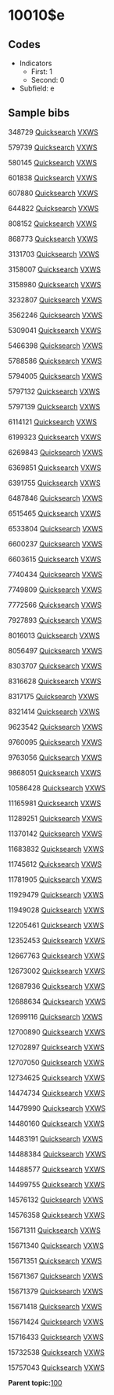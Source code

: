 # 10010$e

## Codes

-   Indicators
    -   First: 1
    -   Second: 0
-   Subfield: e

## Sample bibs

348729 [Quicksearch](https://search.library.yale.edu/catalog/348729) [VXWS](http://prodorbis.library.yale.edu:7014/vxws/GetHoldingsService?bibId=348729)

579739 [Quicksearch](https://search.library.yale.edu/catalog/579739) [VXWS](http://prodorbis.library.yale.edu:7014/vxws/GetHoldingsService?bibId=579739)

580145 [Quicksearch](https://search.library.yale.edu/catalog/580145) [VXWS](http://prodorbis.library.yale.edu:7014/vxws/GetHoldingsService?bibId=580145)

601838 [Quicksearch](https://search.library.yale.edu/catalog/601838) [VXWS](http://prodorbis.library.yale.edu:7014/vxws/GetHoldingsService?bibId=601838)

607880 [Quicksearch](https://search.library.yale.edu/catalog/607880) [VXWS](http://prodorbis.library.yale.edu:7014/vxws/GetHoldingsService?bibId=607880)

644822 [Quicksearch](https://search.library.yale.edu/catalog/644822) [VXWS](http://prodorbis.library.yale.edu:7014/vxws/GetHoldingsService?bibId=644822)

808152 [Quicksearch](https://search.library.yale.edu/catalog/808152) [VXWS](http://prodorbis.library.yale.edu:7014/vxws/GetHoldingsService?bibId=808152)

868773 [Quicksearch](https://search.library.yale.edu/catalog/868773) [VXWS](http://prodorbis.library.yale.edu:7014/vxws/GetHoldingsService?bibId=868773)

3131703 [Quicksearch](https://search.library.yale.edu/catalog/3131703) [VXWS](http://prodorbis.library.yale.edu:7014/vxws/GetHoldingsService?bibId=3131703)

3158007 [Quicksearch](https://search.library.yale.edu/catalog/3158007) [VXWS](http://prodorbis.library.yale.edu:7014/vxws/GetHoldingsService?bibId=3158007)

3158980 [Quicksearch](https://search.library.yale.edu/catalog/3158980) [VXWS](http://prodorbis.library.yale.edu:7014/vxws/GetHoldingsService?bibId=3158980)

3232807 [Quicksearch](https://search.library.yale.edu/catalog/3232807) [VXWS](http://prodorbis.library.yale.edu:7014/vxws/GetHoldingsService?bibId=3232807)

3562246 [Quicksearch](https://search.library.yale.edu/catalog/3562246) [VXWS](http://prodorbis.library.yale.edu:7014/vxws/GetHoldingsService?bibId=3562246)

5309041 [Quicksearch](https://search.library.yale.edu/catalog/5309041) [VXWS](http://prodorbis.library.yale.edu:7014/vxws/GetHoldingsService?bibId=5309041)

5466398 [Quicksearch](https://search.library.yale.edu/catalog/5466398) [VXWS](http://prodorbis.library.yale.edu:7014/vxws/GetHoldingsService?bibId=5466398)

5788586 [Quicksearch](https://search.library.yale.edu/catalog/5788586) [VXWS](http://prodorbis.library.yale.edu:7014/vxws/GetHoldingsService?bibId=5788586)

5794005 [Quicksearch](https://search.library.yale.edu/catalog/5794005) [VXWS](http://prodorbis.library.yale.edu:7014/vxws/GetHoldingsService?bibId=5794005)

5797132 [Quicksearch](https://search.library.yale.edu/catalog/5797132) [VXWS](http://prodorbis.library.yale.edu:7014/vxws/GetHoldingsService?bibId=5797132)

5797139 [Quicksearch](https://search.library.yale.edu/catalog/5797139) [VXWS](http://prodorbis.library.yale.edu:7014/vxws/GetHoldingsService?bibId=5797139)

6114121 [Quicksearch](https://search.library.yale.edu/catalog/6114121) [VXWS](http://prodorbis.library.yale.edu:7014/vxws/GetHoldingsService?bibId=6114121)

6199323 [Quicksearch](https://search.library.yale.edu/catalog/6199323) [VXWS](http://prodorbis.library.yale.edu:7014/vxws/GetHoldingsService?bibId=6199323)

6269843 [Quicksearch](https://search.library.yale.edu/catalog/6269843) [VXWS](http://prodorbis.library.yale.edu:7014/vxws/GetHoldingsService?bibId=6269843)

6369851 [Quicksearch](https://search.library.yale.edu/catalog/6369851) [VXWS](http://prodorbis.library.yale.edu:7014/vxws/GetHoldingsService?bibId=6369851)

6391755 [Quicksearch](https://search.library.yale.edu/catalog/6391755) [VXWS](http://prodorbis.library.yale.edu:7014/vxws/GetHoldingsService?bibId=6391755)

6487846 [Quicksearch](https://search.library.yale.edu/catalog/6487846) [VXWS](http://prodorbis.library.yale.edu:7014/vxws/GetHoldingsService?bibId=6487846)

6515465 [Quicksearch](https://search.library.yale.edu/catalog/6515465) [VXWS](http://prodorbis.library.yale.edu:7014/vxws/GetHoldingsService?bibId=6515465)

6533804 [Quicksearch](https://search.library.yale.edu/catalog/6533804) [VXWS](http://prodorbis.library.yale.edu:7014/vxws/GetHoldingsService?bibId=6533804)

6600237 [Quicksearch](https://search.library.yale.edu/catalog/6600237) [VXWS](http://prodorbis.library.yale.edu:7014/vxws/GetHoldingsService?bibId=6600237)

6603615 [Quicksearch](https://search.library.yale.edu/catalog/6603615) [VXWS](http://prodorbis.library.yale.edu:7014/vxws/GetHoldingsService?bibId=6603615)

7740434 [Quicksearch](https://search.library.yale.edu/catalog/7740434) [VXWS](http://prodorbis.library.yale.edu:7014/vxws/GetHoldingsService?bibId=7740434)

7749809 [Quicksearch](https://search.library.yale.edu/catalog/7749809) [VXWS](http://prodorbis.library.yale.edu:7014/vxws/GetHoldingsService?bibId=7749809)

7772566 [Quicksearch](https://search.library.yale.edu/catalog/7772566) [VXWS](http://prodorbis.library.yale.edu:7014/vxws/GetHoldingsService?bibId=7772566)

7927893 [Quicksearch](https://search.library.yale.edu/catalog/7927893) [VXWS](http://prodorbis.library.yale.edu:7014/vxws/GetHoldingsService?bibId=7927893)

8016013 [Quicksearch](https://search.library.yale.edu/catalog/8016013) [VXWS](http://prodorbis.library.yale.edu:7014/vxws/GetHoldingsService?bibId=8016013)

8056497 [Quicksearch](https://search.library.yale.edu/catalog/8056497) [VXWS](http://prodorbis.library.yale.edu:7014/vxws/GetHoldingsService?bibId=8056497)

8303707 [Quicksearch](https://search.library.yale.edu/catalog/8303707) [VXWS](http://prodorbis.library.yale.edu:7014/vxws/GetHoldingsService?bibId=8303707)

8316628 [Quicksearch](https://search.library.yale.edu/catalog/8316628) [VXWS](http://prodorbis.library.yale.edu:7014/vxws/GetHoldingsService?bibId=8316628)

8317175 [Quicksearch](https://search.library.yale.edu/catalog/8317175) [VXWS](http://prodorbis.library.yale.edu:7014/vxws/GetHoldingsService?bibId=8317175)

8321414 [Quicksearch](https://search.library.yale.edu/catalog/8321414) [VXWS](http://prodorbis.library.yale.edu:7014/vxws/GetHoldingsService?bibId=8321414)

9623542 [Quicksearch](https://search.library.yale.edu/catalog/9623542) [VXWS](http://prodorbis.library.yale.edu:7014/vxws/GetHoldingsService?bibId=9623542)

9760095 [Quicksearch](https://search.library.yale.edu/catalog/9760095) [VXWS](http://prodorbis.library.yale.edu:7014/vxws/GetHoldingsService?bibId=9760095)

9763056 [Quicksearch](https://search.library.yale.edu/catalog/9763056) [VXWS](http://prodorbis.library.yale.edu:7014/vxws/GetHoldingsService?bibId=9763056)

9868051 [Quicksearch](https://search.library.yale.edu/catalog/9868051) [VXWS](http://prodorbis.library.yale.edu:7014/vxws/GetHoldingsService?bibId=9868051)

10586428 [Quicksearch](https://search.library.yale.edu/catalog/10586428) [VXWS](http://prodorbis.library.yale.edu:7014/vxws/GetHoldingsService?bibId=10586428)

11165981 [Quicksearch](https://search.library.yale.edu/catalog/11165981) [VXWS](http://prodorbis.library.yale.edu:7014/vxws/GetHoldingsService?bibId=11165981)

11289251 [Quicksearch](https://search.library.yale.edu/catalog/11289251) [VXWS](http://prodorbis.library.yale.edu:7014/vxws/GetHoldingsService?bibId=11289251)

11370142 [Quicksearch](https://search.library.yale.edu/catalog/11370142) [VXWS](http://prodorbis.library.yale.edu:7014/vxws/GetHoldingsService?bibId=11370142)

11683832 [Quicksearch](https://search.library.yale.edu/catalog/11683832) [VXWS](http://prodorbis.library.yale.edu:7014/vxws/GetHoldingsService?bibId=11683832)

11745612 [Quicksearch](https://search.library.yale.edu/catalog/11745612) [VXWS](http://prodorbis.library.yale.edu:7014/vxws/GetHoldingsService?bibId=11745612)

11781905 [Quicksearch](https://search.library.yale.edu/catalog/11781905) [VXWS](http://prodorbis.library.yale.edu:7014/vxws/GetHoldingsService?bibId=11781905)

11929479 [Quicksearch](https://search.library.yale.edu/catalog/11929479) [VXWS](http://prodorbis.library.yale.edu:7014/vxws/GetHoldingsService?bibId=11929479)

11949028 [Quicksearch](https://search.library.yale.edu/catalog/11949028) [VXWS](http://prodorbis.library.yale.edu:7014/vxws/GetHoldingsService?bibId=11949028)

12205461 [Quicksearch](https://search.library.yale.edu/catalog/12205461) [VXWS](http://prodorbis.library.yale.edu:7014/vxws/GetHoldingsService?bibId=12205461)

12352453 [Quicksearch](https://search.library.yale.edu/catalog/12352453) [VXWS](http://prodorbis.library.yale.edu:7014/vxws/GetHoldingsService?bibId=12352453)

12667763 [Quicksearch](https://search.library.yale.edu/catalog/12667763) [VXWS](http://prodorbis.library.yale.edu:7014/vxws/GetHoldingsService?bibId=12667763)

12673002 [Quicksearch](https://search.library.yale.edu/catalog/12673002) [VXWS](http://prodorbis.library.yale.edu:7014/vxws/GetHoldingsService?bibId=12673002)

12687936 [Quicksearch](https://search.library.yale.edu/catalog/12687936) [VXWS](http://prodorbis.library.yale.edu:7014/vxws/GetHoldingsService?bibId=12687936)

12688634 [Quicksearch](https://search.library.yale.edu/catalog/12688634) [VXWS](http://prodorbis.library.yale.edu:7014/vxws/GetHoldingsService?bibId=12688634)

12699116 [Quicksearch](https://search.library.yale.edu/catalog/12699116) [VXWS](http://prodorbis.library.yale.edu:7014/vxws/GetHoldingsService?bibId=12699116)

12700890 [Quicksearch](https://search.library.yale.edu/catalog/12700890) [VXWS](http://prodorbis.library.yale.edu:7014/vxws/GetHoldingsService?bibId=12700890)

12702897 [Quicksearch](https://search.library.yale.edu/catalog/12702897) [VXWS](http://prodorbis.library.yale.edu:7014/vxws/GetHoldingsService?bibId=12702897)

12707050 [Quicksearch](https://search.library.yale.edu/catalog/12707050) [VXWS](http://prodorbis.library.yale.edu:7014/vxws/GetHoldingsService?bibId=12707050)

12734625 [Quicksearch](https://search.library.yale.edu/catalog/12734625) [VXWS](http://prodorbis.library.yale.edu:7014/vxws/GetHoldingsService?bibId=12734625)

14474734 [Quicksearch](https://search.library.yale.edu/catalog/14474734) [VXWS](http://prodorbis.library.yale.edu:7014/vxws/GetHoldingsService?bibId=14474734)

14479990 [Quicksearch](https://search.library.yale.edu/catalog/14479990) [VXWS](http://prodorbis.library.yale.edu:7014/vxws/GetHoldingsService?bibId=14479990)

14480160 [Quicksearch](https://search.library.yale.edu/catalog/14480160) [VXWS](http://prodorbis.library.yale.edu:7014/vxws/GetHoldingsService?bibId=14480160)

14483191 [Quicksearch](https://search.library.yale.edu/catalog/14483191) [VXWS](http://prodorbis.library.yale.edu:7014/vxws/GetHoldingsService?bibId=14483191)

14488384 [Quicksearch](https://search.library.yale.edu/catalog/14488384) [VXWS](http://prodorbis.library.yale.edu:7014/vxws/GetHoldingsService?bibId=14488384)

14488577 [Quicksearch](https://search.library.yale.edu/catalog/14488577) [VXWS](http://prodorbis.library.yale.edu:7014/vxws/GetHoldingsService?bibId=14488577)

14499755 [Quicksearch](https://search.library.yale.edu/catalog/14499755) [VXWS](http://prodorbis.library.yale.edu:7014/vxws/GetHoldingsService?bibId=14499755)

14576132 [Quicksearch](https://search.library.yale.edu/catalog/14576132) [VXWS](http://prodorbis.library.yale.edu:7014/vxws/GetHoldingsService?bibId=14576132)

14576358 [Quicksearch](https://search.library.yale.edu/catalog/14576358) [VXWS](http://prodorbis.library.yale.edu:7014/vxws/GetHoldingsService?bibId=14576358)

15671311 [Quicksearch](https://search.library.yale.edu/catalog/15671311) [VXWS](http://prodorbis.library.yale.edu:7014/vxws/GetHoldingsService?bibId=15671311)

15671340 [Quicksearch](https://search.library.yale.edu/catalog/15671340) [VXWS](http://prodorbis.library.yale.edu:7014/vxws/GetHoldingsService?bibId=15671340)

15671351 [Quicksearch](https://search.library.yale.edu/catalog/15671351) [VXWS](http://prodorbis.library.yale.edu:7014/vxws/GetHoldingsService?bibId=15671351)

15671367 [Quicksearch](https://search.library.yale.edu/catalog/15671367) [VXWS](http://prodorbis.library.yale.edu:7014/vxws/GetHoldingsService?bibId=15671367)

15671379 [Quicksearch](https://search.library.yale.edu/catalog/15671379) [VXWS](http://prodorbis.library.yale.edu:7014/vxws/GetHoldingsService?bibId=15671379)

15671418 [Quicksearch](https://search.library.yale.edu/catalog/15671418) [VXWS](http://prodorbis.library.yale.edu:7014/vxws/GetHoldingsService?bibId=15671418)

15671424 [Quicksearch](https://search.library.yale.edu/catalog/15671424) [VXWS](http://prodorbis.library.yale.edu:7014/vxws/GetHoldingsService?bibId=15671424)

15716433 [Quicksearch](https://search.library.yale.edu/catalog/15716433) [VXWS](http://prodorbis.library.yale.edu:7014/vxws/GetHoldingsService?bibId=15716433)

15732538 [Quicksearch](https://search.library.yale.edu/catalog/15732538) [VXWS](http://prodorbis.library.yale.edu:7014/vxws/GetHoldingsService?bibId=15732538)

15757043 [Quicksearch](https://search.library.yale.edu/catalog/15757043) [VXWS](http://prodorbis.library.yale.edu:7014/vxws/GetHoldingsService?bibId=15757043)

**Parent topic:**[100](../../tags/100/100.md)

